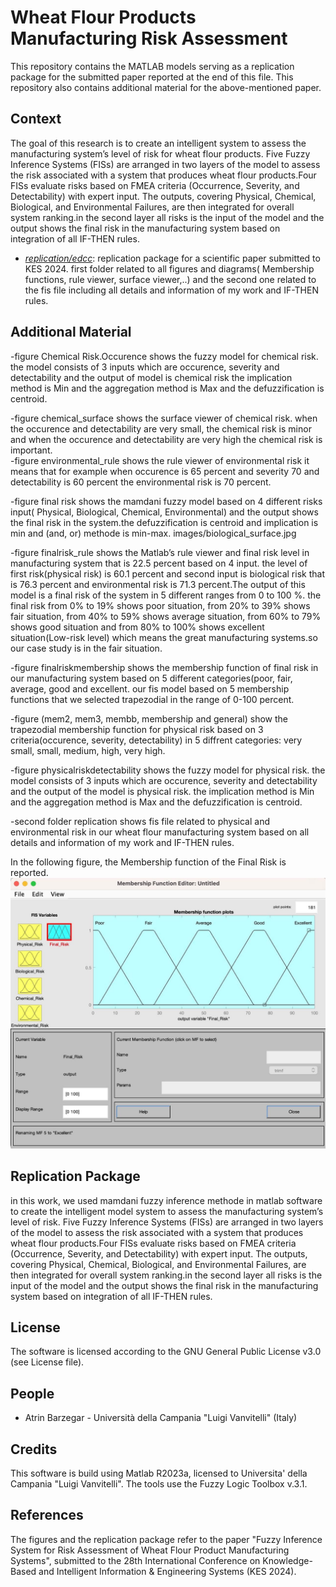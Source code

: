 # Wheat Flour Products Manufacturing Risk Assessment

This repository contains the MATLAB models serving as a replication package for the submitted paper reported at the end of this file. This repository also contains additional material for the above-mentioned paper.

## Context
<!-- @Atrin: here a breif summary of the scope and the context of the paper (no more than 4 lines) --> 
The goal of this research is to create an intelligent system to assess the manufacturing system’s level of risk for wheat flour products. Five Fuzzy Inference Systems (FISs) are arranged in two layers of the model to assess the risk associated with a system that produces wheat flour products.Four FISs evaluate risks based on FMEA criteria (Occurrence, Severity, and Detectability) with expert input. The
outputs, covering Physical, Chemical, Biological, and Environmental Failures, are then integrated for overall system ranking.in the second layer all risks is the input of the model and the output shows the final risk in the manufacturing system based on integration of all IF-THEN rules.
<!-- @Atrin: describe the content of the folders --> 
* *[replication/edcc](replication/edcc/README.md)*: replication package for a scientific paper submitted to KES 2024.
  first folder related to all figures and diagrams( Membership functions, rule viewer, surface viewer,..)
  and the second one related to the fis file including all details and information of my work and IF-THEN rules.

## Additional Material
<!-- @Atrin: put some description of the figures and the figures as well -->
-figure Chemical Risk.Occurence shows the fuzzy model for chemical risk. the model consists of 3 inputs which are occurence, severity and detectability and the output of model is chemical risk the implication method is Min and the aggregation method is Max and the defuzzification is centroid.

-figure chemical_surface shows the surface viewer of chemical risk. when the occurence and detectability are very small, the chemical risk is minor and when the occurence and detectability are very high the chemical risk is important.  
-figure environmental_rule shows the rule viewer of environmental risk it means that for example when occurence is 65 percent and severity 70 and detectability is 60 percent the environmental risk is 70 percent. 

-figure final risk shows the mamdani fuzzy model based on 4 different risks input( Physical, Biological, Chemical, Environmental) and the output shows the final risk in the system.the defuzzification is centroid and implication is min and (and, or) methode is min-max.
images/biological_surface.jpg

-figure finalrisk_rule shows the Matlab’s rule viewer and final risk level in manufacturing system that is 22.5 percent based on 4 input. the level of first risk(physical risk) is 60.1 percent and second input is biological risk that is 76.3 percent and environmental risk is 71.3 percent.The output of this model is a final risk of the system in 5 different ranges from 0 to 100 %. the final risk from 0% to 19% shows poor situation, from 20% to 39% shows fair situation, from 40% to 59% shows average situation, from 60% to 79% shows good situation and from 80% to 100% shows excellent situation(Low-risk level) which means the great manufacturing systems.so our case study is in the fair situation.

-figure finalriskmembership shows the membership function of final risk in our manufacturing system based on 5 different categories(poor, fair, average, good and excellent. our fis model based on 5 membership functions that we selected trapezodial in the range of 0-100 percent.

-figure (mem2, mem3, membb, membership and general) show the trapezodial membership function for physical risk based on 3 criteria(occurence, severity, detectability) in 5 diffrent categories: very small, small, medium, high, very high.

-figure physicalriskdetectability shows the fuzzy model for physical risk. the model consists of 3 inputs which are occurence, severity and detectability and the output of the model is physical risk. the implication method is Min and the aggregation method is Max and the defuzzification is centroid.

-second folder replication shows fis file related to physical and environmental risk in our wheat flour manufacturing system based on all details and information of my work and IF-THEN rules.


In the following figure, the Membership function of the Final Risk is reported.
![Membership function for the final risk](./images/finalriskmembership.jpg)


## Replication Package
<!-- @Atrin: describe here the instructions on how to replicate the work (how to run the models) --> 
in this work, we used mamdani fuzzy inference methode in matlab software to create the intelligent model system to assess the manufacturing system’s level of risk. Five Fuzzy Inference Systems (FISs) are arranged in two layers of the model to assess the risk associated with a system that produces wheat flour products.Four FISs evaluate risks based on FMEA criteria (Occurrence, Severity, and Detectability) with expert input. The
outputs, covering Physical, Chemical, Biological, and Environmental Failures, are then integrated for overall system ranking.in the second layer all risks is the input of the model and the output shows the final risk in the manufacturing system based on integration of all IF-THEN rules.


## License
The software is licensed according to the GNU General Public License v3.0 (see License file).

## People
* Atrin Barzegar - Università della Campania "Luigi Vanvitelli" (Italy)

## Credits
This software is build using Matlab R2023a, licensed to Universita' della Campania "Luigi Vanvitelli". The tools use the Fuzzy Logic Toolbox v.3.1.

## References
The figures and the replication package refer to the paper "Fuzzy Inference System for Risk Assessment of Wheat Flour Product Manufacturing Systems", submitted to the 28th International Conference on Knowledge-Based and Intelligent Information & Engineering Systems (KES 2024).

